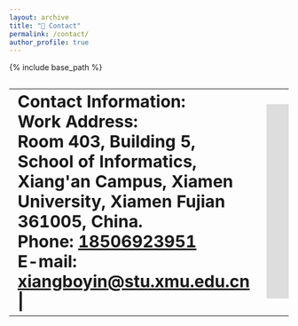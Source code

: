 ```yaml
---
layout: archive
title: "👀 Contact"
permalink: /contact/
author_profile: true
---
```


{% include base_path %}

<style>
table.no-horizontal-lines {
    border-collapse: collapse;
}
table.no-horizontal-lines td, 
table.no-horizontal-lines th {
    border: none;
}
</style>

<table class="no-horizontal-lines" style="margin-left: auto; margin-right: auto; font-size:30">
	<tr>
		<td>
			<strong>Contact Information:<strong> <br> 
			<strong>Work Address:</strong> <br>     
			Room 403, Building 5, School of Informatics, Xiang'an Campus, Xiamen University, Xiamen Fujian 361005, China. <br>  
			<strong>Phone:</strong> 
			<a href="{{ base_path }}/images/weixin.jpg" class="no-underline">18506923951</a> <br>   
			<strong>E-mail:</strong>   
			<a href="mailto:xiangboyin@stu.xmu.edu.cn" class="no-underline">xiangboyin@stu.xmu.edu.cn</a> | 
		</td>
		<td>
			<iframe width="425" height="350" src="https://www.openstreetmap.org/export/embed.html?bbox=118.2916831970215%2C24.602581989987005%2C118.31723928451538%2C24.61811073760338&amp;layer=mapnik" style="border: 0"></iframe>
		</td>
	</tr>
</table>